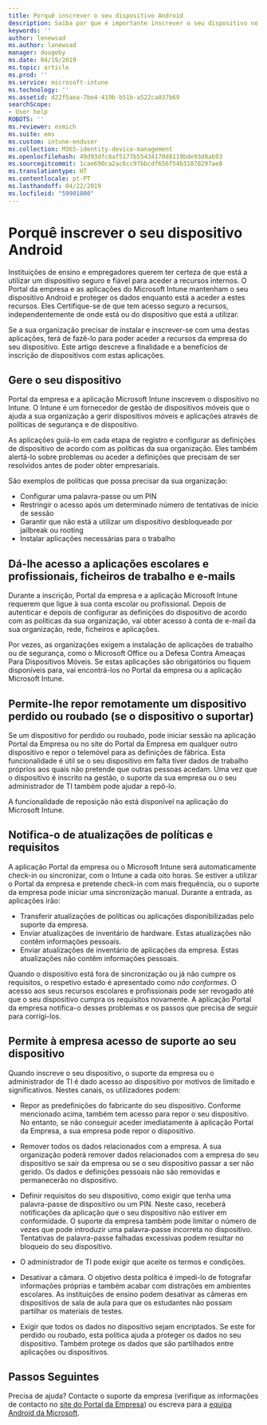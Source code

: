 ```yaml
---
title: Porquê inscrever o seu dispositivo Android
description: Saiba por que é importante inscrever o seu dispositivo no Intune
keywords: ''
author: lenewsad
ms.author: lanewsad
manager: dougeby
ms.date: 04/19/2019
ms.topic: article
ms.prod: ''
ms.service: microsoft-intune
ms.technology: ''
ms.assetid: d22f5aea-7be4-419b-b51b-a522ca037b69
searchScope:
- User help
ROBOTS: ''
ms.reviewer: esmich
ms.suite: ems
ms.custom: intune-enduser
ms.collection: M365-identity-device-management
ms.openlocfilehash: 49d93dfc8af5177b55434170d8119bde93d8ab93
ms.sourcegitcommit: 1cae690ca2ac6cc97bbcdf656f54b31878297ae8
ms.translationtype: HT
ms.contentlocale: pt-PT
ms.lasthandoff: 04/22/2019
ms.locfileid: "59901800"
---
```

# <a name="why-enroll-your-android-device"></a>Porquê inscrever o seu dispositivo Android  

Instituições de ensino e empregadores querem ter certeza de que está a utilizar um dispositivo seguro e fiável para aceder a recursos internos. O Portal da empresa e as aplicações do Microsoft Intune mantenham o seu dispositivo Android e proteger os dados enquanto está a aceder a estes recursos. Eles Certifique-se de que tem acesso seguro a recursos, independentemente de onde está ou do dispositivo que está a utilizar. 

Se a sua organização precisar de instalar e inscrever-se com uma destas aplicações, terá de fazê-lo para poder aceder a recursos da empresa do seu dispositivo. Este artigo descreve a finalidade e a benefícios de inscrição de dispositivos com estas aplicações.  

## <a name="gets-your-device-managed"></a>Gere o seu dispositivo  
 Portal da empresa e a aplicação Microsoft Intune inscrevem o dispositivo no Intune.  O Intune é um fornecedor de gestão de dispositivos móveis que o ajuda a sua organização a gerir dispositivos móveis e aplicações através de políticas de segurança e de dispositivo. 

As aplicações guiá-lo em cada etapa de registro e configurar as definições de dispositivo de acordo com as políticas da sua organização. Eles também alertá-lo sobre problemas ou aceder a definições que precisam de ser resolvidos antes de poder obter empresariais.  

São exemplos de políticas que possa precisar da sua organização:  
* Configurar uma palavra-passe ou um PIN
* Restringir o acesso após um determinado número de tentativas de início de sessão
* Garantir que não está a utilizar um dispositivo desbloqueado por jailbreak ou rooting
* Instalar aplicações necessárias para o trabalho  

## <a name="gives-you-access-to-work-and-school-apps-work-files-and-email"></a>Dá-lhe acesso a aplicações escolares e profissionais, ficheiros de trabalho e e-mails  
Durante a inscrição, Portal da empresa e a aplicação Microsoft Intune requerem que ligue à sua conta escolar ou profissional.  Depois de autenticar e depois de configurar as definições do dispositivo de acordo com as políticas da sua organização, vai obter acesso à conta de e-mail da sua organização, rede, ficheiros e aplicações.  

Por vezes, as organizações exigem a instalação de aplicações de trabalho ou de segurança, como o Microsoft Office ou a Defesa Contra Ameaças Para Dispositivos Móveis. Se estas aplicações são obrigatórios ou fiquem disponíveis para, vai encontrá-los no Portal da empresa ou a aplicação Microsoft Intune.

## <a name="lets-you-remotely-reset-a-lost-or-stolen-device-if-device-supports-it"></a>Permite-lhe repor remotamente um dispositivo perdido ou roubado (se o dispositivo o suportar)
Se um dispositivo for perdido ou roubado, pode iniciar sessão na aplicação Portal da Empresa ou no site do Portal da Empresa em qualquer outro dispositivo e repor o telemóvel para as definições de fábrica. Esta funcionalidade é útil se o seu dispositivo em falta tiver dados de trabalho próprios aos quais não pretende que outras pessoas acedam. Uma vez que o dispositivo é inscrito na gestão, o suporte da sua empresa ou o seu administrador de TI também pode ajudar a repô-lo.  

A funcionalidade de reposição não está disponível na aplicação do Microsoft Intune.  

## <a name="notifies-you-of-policy-updates-and-requirements"></a>Notifica-o de atualizações de políticas e requisitos
A aplicação Portal da empresa ou o Microsoft Intune será automaticamente check-in ou sincronizar, com o Intune a cada oito horas. Se estiver a utilizar o Portal da empresa e pretende check-in com mais frequência, ou o suporte da empresa pode iniciar uma sincronização manual. Durante a entrada, as aplicações irão:  

* Transferir atualizações de políticas ou aplicações disponibilizadas pelo suporte da empresa.  
* Enviar atualizações de inventário de hardware. Estas atualizações não contêm informações pessoais.  
* Enviar atualizações de inventário de aplicações da empresa. Estas atualizações não contêm informações pessoais.  

Quando o dispositivo está fora de sincronização ou já não cumpre os requisitos, o respetivo estado é apresentado como *não conformes*. O acesso aos seus recursos escolares e profissionais pode ser revogado até que o seu dispositivo cumpra os requisitos novamente. A aplicação Portal da empresa notifica-o desses problemas e os passos que precisa de seguir para corrigi-los.  


## <a name="permits-company-support-access-to-your-device"></a>Permite à empresa acesso de suporte ao seu dispositivo
Quando inscreve o seu dispositivo, o suporte da empresa ou o administrador de TI é dado acesso ao dispositivo por motivos de limitado e significativos. Nestes canais, os utilizadores podem:  

* Repor as predefinições do fabricante do seu dispositivo. Conforme mencionado acima, também tem acesso para repor o seu dispositivo. No entanto, se não conseguir aceder imediatamente à aplicação Portal da Empresa, a sua empresa pode repor o dispositivo.  

* Remover todos os dados relacionados com a empresa. A sua organização poderá remover dados relacionados com a empresa do seu dispositivo se sair da empresa ou se o seu dispositivo passar a ser não gerido. Os dados e definições pessoais não são removidas e permanecerão no dispositivo.  

* Definir requisitos do seu dispositivo, como exigir que tenha uma palavra-passe de dispositivo ou um PIN. Neste caso, receberá notificações da aplicação que o seu dispositivo não estiver em conformidade. O suporte da empresa também pode limitar o número de vezes que pode introduzir uma palavra-passe incorreta no dispositivo. Tentativas de palavra-passe falhadas excessivas podem resultar no bloqueio do seu dispositivo.  

* O administrador de TI pode exigir que aceite os termos e condições.  

* Desativar a câmara. O objetivo desta política é impedi-lo de fotografar informações próprias e também acabar com distrações em ambientes escolares. As instituições de ensino podem desativar as câmeras em dispositivos de sala de aula para que os estudantes não possam partilhar os materiais de testes.  

* Exigir que todos os dados no dispositivo sejam encriptados. Se este for perdido ou roubado, esta política ajuda a proteger os dados no seu dispositivo. Também protege os dados que são partilhados entre aplicações ou dispositivos. 

## <a name="next-steps"></a>Passos Seguintes  

Precisa de ajuda? Contacte o suporte da empresa (verifique as informações de contacto no [site do Portal da Empresa](https://go.microsoft.com/fwlink/?linkid=2010980)) ou escreva para a <a href="mailto:wintunedroidfbk@microsoft.com?subject=I'm having trouble installing the Company Portal app on my Android device&body=Describe the issue you're experiencing here.">equipa Android da Microsoft</a>.
